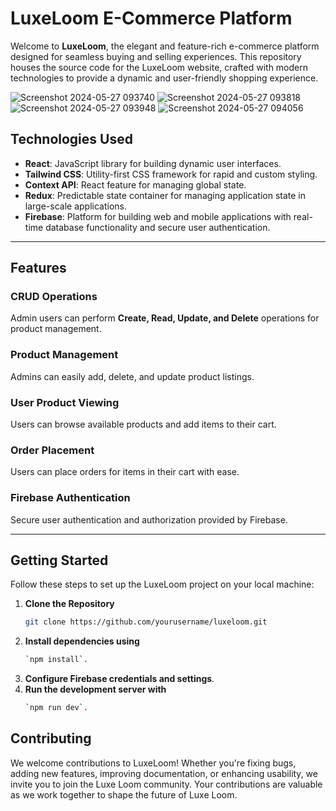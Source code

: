 # **LuxeLoom E-Commerce Platform**

Welcome to **LuxeLoom**, the elegant and feature-rich e-commerce platform designed for seamless buying and selling experiences. This repository houses the source code for the LuxeLoom website, crafted with modern technologies to provide a dynamic and user-friendly shopping experience.

![Screenshot 2024-05-27 093740](https://github.com/gauravdevrani8/LuxeLoom-e-commerce-website/assets/151192508/22194800-d790-496c-a812-36d1c203325e)
![Screenshot 2024-05-27 093818](https://github.com/gauravdevrani8/LuxeLoom-e-commerce-website/assets/151192508/032b4d4c-b2c2-46b4-bd81-3fd1a4c784a7)
![Screenshot 2024-05-27 093948](https://github.com/gauravdevrani8/LuxeLoom-e-commerce-website/assets/151192508/6f0b52a0-b558-4aa9-8f66-99423aeaae8d)
![Screenshot 2024-05-27 094056](https://github.com/gauravdevrani8/LuxeLoom-e-commerce-website/assets/151192508/8bc5e188-c720-4899-a13e-3c6afa3ee1e9)


## **Technologies Used**

- **React**: JavaScript library for building dynamic user interfaces.
- **Tailwind CSS**: Utility-first CSS framework for rapid and custom styling.
- **Context API**: React feature for managing global state.
- **Redux**: Predictable state container for managing application state in large-scale applications.
- **Firebase**: Platform for building web and mobile applications with real-time database functionality and secure user authentication.

---

## **Features**

### **CRUD Operations**
Admin users can perform **Create, Read, Update, and Delete** operations for product management.

### **Product Management**
Admins can easily add, delete, and update product listings.

### **User Product Viewing**
Users can browse available products and add items to their cart.

### **Order Placement**
Users can place orders for items in their cart with ease.

### **Firebase Authentication**
Secure user authentication and authorization provided by Firebase.

---

## **Getting Started**

Follow these steps to set up the LuxeLoom project on your local machine:

1. **Clone the Repository**
   ```bash
   git clone https://github.com/yourusername/luxeloom.git
2. **Install dependencies using** 
   ```bash
   `npm install`.
3. **Configure Firebase credentials and settings**.
4. **Run the development server with**
   ```bash 
   `npm run dev`.

## Contributing

We welcome contributions to LuxeLoom! Whether you're fixing bugs, adding new features, improving documentation, or enhancing usability, we invite you to join the Luxe Loom community. Your contributions are valuable as we work together to shape the future of Luxe Loom.
